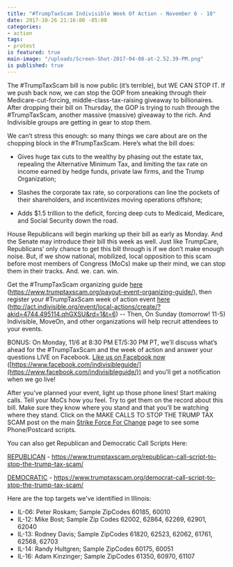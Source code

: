 ```yaml
---
title: "#TrumpTaxScam Indivisible Week Of Action - November 6 - 10"
date: 2017-10-26 21:16:00 -05:00
categories:
- action
tags:
- protest
is featured: true
main-image: "/uploads/Screen-Shot-2017-04-08-at-2.52.39-PM.png"
is published: true
---
```


The #TrumpTaxScam bill is now public (it’s terrible), but WE CAN STOP IT. If we push back now, we can stop the GOP from sneaking through their Medicare-cut-forcing, middle-class-tax-raising giveaway to billionaires. After dropping their bill on Thursday, the GOP is trying to rush through the #TrumpTaxScam, another massive (massive) giveaway to the rich. And Indivisible groups are getting in gear to stop them.

We can’t stress this enough: so many things we care about are on the chopping block in the #TrumpTaxScam. Here’s what the bill does: 

* Gives huge tax cuts to the wealthy by phasing out the estate tax, repealing the Alternative Minimum Tax, and limiting the tax rate on income earned by hedge funds, private law firms, and the Trump Organization;

* Slashes the corporate tax rate, so corporations can line the pockets of their shareholders, and incentivizes moving operations offshore;

* Adds $1.5 trillion to the deficit, forcing deep cuts to Medicaid, Medicare, and Social Security down the road.

House Republicans will begin marking up their bill as early as Monday. And the Senate may introduce their bill this week as well. Just like TrumpCare, Republicans’ only chance to get this bill through is if we don’t make enough noise. But, if we show national, mobilized, local opposition to this scam before most members of Congress (MoCs) make up their mind, we can stop them in their tracks. And. we. can. win.

Get the #TrumpTaxScam organizing guide [here](https://www.trumptaxscam.org/payout-event-organizing-guide/) (https://www.trumptaxscam.org/payout-event-organizing-guide/), then register your #TrumpTaxScam week of action event [here](http://act.indivisible.org/event/local-actions/create/?akid=4744.495114.qhGXSU&rd=1&t=6) (http://act.indivisible.org/event/local-actions/create/?akid=4744.495114.qhGXSU&rd=1&t=6) -- Then, On Sunday (tomorrow! 11-5) Indivisible, MoveOn, and other organizations will help recruit attendees to your events. 

BONUS: On Monday, 11/6 at 8:30 PM ET/5:30 PM PT, we’ll discuss what’s ahead for the #TrumpTaxScam and the week of action and answer your questions LIVE on Facebook. [Like us on Facebook now](https://www.facebook.com/indivisibleguide/) ([https://www.facebook.com/indivisibleguide/](https://www.facebook.com/indivisibleguide/)) and you’ll get a notification when we go live! 

After you’ve planned your event, light up those phone lines! Start making calls. Tell your MoCs how you feel. Try to get them on the record about this bill. Make sure they know where you stand and that you’ll be watching where they stand. Click on the MAKE CALLS TO STOP THE TRUMP TAX SCAM post on the main [Strike Force For Change](http://strikeforceforchange.com) page to see some Phone/Postcard scripts. 

You can also get Republican and Democratic Call Scripts Here:

[REPUBLICAN](https://www.trumptaxscam.org/republican-call-script-to-stop-the-trump-tax-scam/) - https://www.trumptaxscam.org/republican-call-script-to-stop-the-trump-tax-scam/

[DEMOCRATIC](https://www.trumptaxscam.org/democrat-call-script-to-stop-the-trump-tax-scam/) - https://www.trumptaxscam.org/democrat-call-script-to-stop-the-trump-tax-scam/ 

Here are the top targets we've identified in Illinois: 

* IL-06: Peter Roskam; Sample ZipCodes 60185, 60010
* IL-12: Mike Bost; Sample Zip Codes 62002, 62864, 62269, 62901, 62040
* IL-13: Rodney Davis; Sample ZipCodes 61820, 62523, 62062, 61761, 62568, 62703
* IL-14: Randy Hultgren; Sample ZipCodes 60175, 60051
* IL-16: Adam Kinzinger; Sample ZipCodes 61350, 60970, 61107

